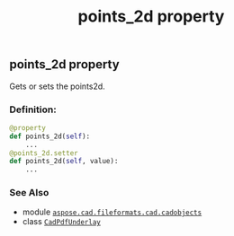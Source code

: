﻿---
title: points_2d property
second_title: Aspose.CAD for Python via .NET API References
description: 
type: docs
weight: 430
url: /python-net/aspose.cad.fileformats.cad.cadobjects/cadpdfunderlay/points_2d/
is_root: false
---

## points_2d property


Gets or sets the points2d.
### Definition:
```python
@property
def points_2d(self):
    ...
@points_2d.setter
def points_2d(self, value):
    ...
```

### See Also
* module [`aspose.cad.fileformats.cad.cadobjects`](../../)
* class [`CadPdfUnderlay`](/cad/python-net/aspose.cad.fileformats.cad.cadobjects/cadpdfunderlay)

